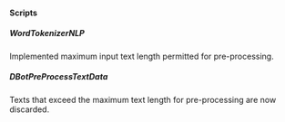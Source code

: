 
#### Scripts
##### WordTokenizerNLP
Implemented maximum input text length permitted for pre-processing.
##### DBotPreProcessTextData
Texts that exceed the maximum text length for pre-processing are now discarded.